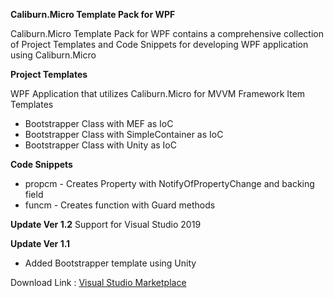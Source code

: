 **Caliburn.Micro Template Pack for WPF**

Caliburn.Micro Template Pack for WPF contains a comprehensive collection of Project Templates and Code Snippets for developing WPF application using Caliburn.Micro

**Project Templates**

WPF Application that utilizes Caliburn.Micro for MVVM Framework
Item Templates

- Bootstrapper Class with MEF as IoC
- Bootstrapper Class with SimpleContainer as IoC
- Bootstrapper Class with Unity as IoC

**Code Snippets**

- propcm - Creates Property with NotifyOfPropertyChange and backing field
- funcm - Creates function with Guard methods

**Update Ver 1.2**
Support for Visual Studio 2019

**Update Ver 1.1** 
- Added Bootstrapper template using Unity

Download Link : [Visual Studio Marketplace](https://marketplace.visualstudio.com/items?itemName=anuviswan.CaliburnMicroTemplatePack#overview) 